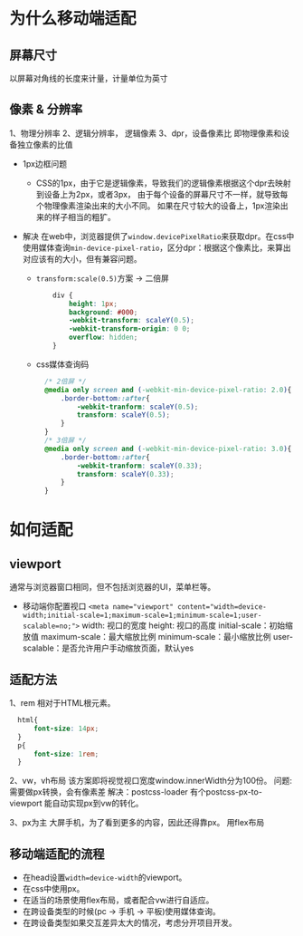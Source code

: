 # 为什么移动端适配
## 屏幕尺寸
以屏幕对角线的长度来计量，计量单位为英寸

## 像素 & 分辨率
1、物理分辨率
2、逻辑分辨率， 逻辑像素
3、dpr，设备像素比
   即物理像素和设备独立像素的比值
+ 1px边框问题
  - CSS的1px，由于它是逻辑像素，导致我们的逻辑像素根据这个dpr去映射到设备上为2px，或者3px， 由于每个设备的屏幕尺寸不一样，就导致每个物理像素渲染出来的大小不同。
    如果在尺寸较大的设备上，1px渲染出来的样子相当的粗犷。

+ 解决
      在web中，浏览器提供了`window.devicePixelRatio`来获取dpr。在css中使用媒体查询`min-device-pixel-ratio`，区分dpr：根据这个像素比，来算出对应该有的大小，但有兼容问题。
    - `transform:scale(0.5)`方案 -> 二倍屏
      ```css
          div {
              height: 1px;
              background: #000;
              -webkit-transform: scaleY(0.5);
              -webkit-transform-origin: 0 0;
              overflow: hidden;
          }
      ```

    - css媒体查询码
      ```css
        /* 2倍屏 */
        @media only screen and (-webkit-min-device-pixel-ratio: 2.0){
            .border-bottom::after{
                -webkit-tranform: scaleY(0.5);
                transform: scaleY(0.5);
            }
        }
        /* 3倍屏 */
        @media only screen and (-webkit-min-device-pixel-ratio: 3.0){
            .border-bottom::after{
                -webkit-tranform: scaleY(0.33);
                transform: scaleY(0.33);
            }
        }
      ```

# 如何适配
## viewport
  通常与浏览器窗口相同，但不包括浏览器的UI，菜单栏等。
+ 移动端你配置视口
  `<meta name="viewport" content="width=device-width;initial-scale=1;maximum-scale=1;minimum-scale=1;user-scalable=no;">`
    width: 视口的宽度
    height: 视口的高度
    initial-scale：初始缩放值
    maximum-scale：最大缩放比例
    minimum-scale：最小缩放比例
    user-scalable：是否允许用户手动缩放页面，默认yes

## 适配方法
1、rem
   相对于HTML根元素。
   ```css
     html{
         font-size: 14px;
     }
     p{
         font-size: 1rem;
     }
   ```
2、vw，vh布局
   该方案即将视觉视口宽度window.innerWidth分为100份。
 问题: 需要做px转换，会有像素差
 解决：postcss-loader 有个postcss-px-to-viewport 能自动实现px到vw的转化。

3、px为主
   大屏手机，为了看到更多的内容，因此还得靠px。 用flex布局

## 移动端适配的流程
+ 在head设置`width=device-width`的viewport。
+ 在css中使用px。
+ 在适当的场景使用flex布局，或者配合vw进行自适应。
+ 在跨设备类型的时候(pc -> 手机 -> 平板)使用媒体查询。
+ 在跨设备类型如果交互差异太大的情况，考虑分开项目开发。

    



